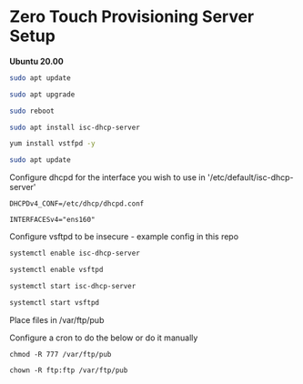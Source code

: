 # Zero Touch Provisioning Server Setup

**Ubuntu 20.00**
```bash
sudo apt update

sudo apt upgrade 

sudo reboot

sudo apt install isc-dhcp-server

yum install vstfpd -y

sudo apt update
```

Configure dhcpd for the interface you wish to use in '/etc/default/isc-dhcp-server' 

    DHCPDv4_CONF=/etc/dhcp/dhcpd.conf
    
    INTERFACESv4="ens160"

Configure vsftpd to be insecure - example config in this repo
```bash
systemctl enable isc-dhcp-server

systemctl enable vsftpd

systemctl start isc-dhcp-server

systemctl start vsftpd
```
Place files in /var/ftp/pub

Configure a cron to do the below or do it manually

    chmod -R 777 /var/ftp/pub

    chown -R ftp:ftp /var/ftp/pub
